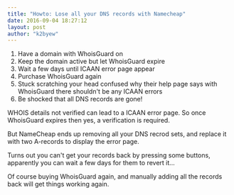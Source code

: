 ```yaml
---
title: "Howto: Lose all your DNS records with Namecheap"
date: 2016-09-04 18:27:12
layout: post
author: "k2byew"
---
```

1. Have a domain with WhoisGuard on
2. Keep the domain active but let WhoisGuard expire
3. Wait a few days until ICAAN error page appear
4. Purchase WhoisGuard again
4. Stuck scratching your head confused why their help page says with WhoisGuard there shouldn't be any ICAAN errors
5. Be shocked that all DNS records are gone!

WHOIS details not verified can lead to a ICAAN error page. So once WhoisGuard expires then yes, a verification is required.

But NameCheap ends up removing all your DNS recrod sets, and replace it with two A-records to display the error page.

Turns out you can't get your records back by pressing some buttons, apparently you can wait a few days for them to revert it...

Of course buying WhoisGuard again, and manually adding all the records back will get things working again.
